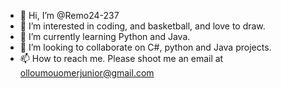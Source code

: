 - 👋 Hi, I’m @Remo24-237
- 👀 I’m interested in coding, and basketball, and love to draw.
- 🌱 I’m currently learning Python and Java.
- 💞️ I’m looking to collaborate on C#, python and Java projects.
- 📫 How to reach me. Please shoot me an email at olloumouomerjunior@gmail.com
